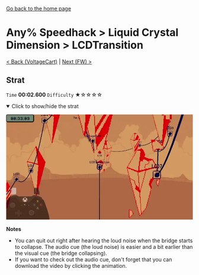 [Go back to the home page](https://github.com/Doublevil/scbspeedrun)

# Any% Speedhack > Liquid Crystal Dimension > LCDTransition

[< Back (VoltageCart)](https://github.com/Doublevil/scbspeedrun/blob/main/levels/any_sh/LCD/VoltageCart.md) | [Next (FW) >](https://github.com/Doublevil/scbspeedrun/blob/main/levels/any_sh/FW/FW.md)

## Strat

`Time` **00:02.600** `Difficulty` ★☆☆☆☆
<details open>
  <summary>Click to show/hide the strat</summary>

  [![Strat animation](https://github.com/Doublevil/scbspeedrun/blob/main/media/levels/LCD/LCDTransition_Strat.webp)](https://github.com/Doublevil/scbspeedrun/blob/main/media/levels/LCD/LCDTransition_Strat.mp4?raw=true)

  **Notes**
  - You can quit out right after hearing the loud noise when the bridge starts to collapse. The audio cue (the loud noise) is easier and a bit earlier than the visual cue (the bridge collapsing).
  - If you want to check out the audio cue, don't forget that you can download the video by clicking the animation.
</details>
